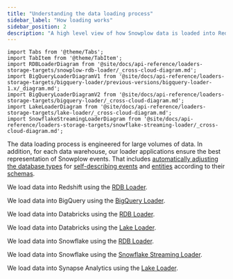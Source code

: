 ```yaml
---
title: "Understanding the data loading process"
sidebar_label: "How loading works"
sidebar_position: 2
description: "A high level view of how Snowplow data is loaded into Redshift, BigQuery, Snowflake and Databricks"
---
```


```mdx-code-block
import Tabs from '@theme/Tabs';
import TabItem from '@theme/TabItem';
import RDBLoaderDiagram from '@site/docs/api-reference/loaders-storage-targets/snowplow-rdb-loader/_cross-cloud-diagram.md';
import BigQueryLoaderDiagramV1 from '@site/docs/api-reference/loaders-storage-targets/bigquery-loader/previous-versions/bigquery-loader-1.x/_diagram.md';
import BigQueryLoaderDiagramV2 from '@site/docs/api-reference/loaders-storage-targets/bigquery-loader/_cross-cloud-diagram.md';
import LakeLoaderDiagram from '@site/docs/api-reference/loaders-storage-targets/lake-loader/_cross-cloud-diagram.md';
import SnowflakeStreamingLoaderDiagram from '@site/docs/api-reference/loaders-storage-targets/snowflake-streaming-loader/_cross-cloud-diagram.md';
```

The data loading process is engineered for large volumes of data. In addition, for each data warehouse, our loader applications ensure the best representation of Snowplow events. That includes [automatically adjusting the database types](/docs/destinations/warehouses-lakes/schemas-in-warehouse/index.md) for [self-describing events](/docs/fundamentals/events/index.md#self-describing-events) and [entities](/docs/fundamentals/entities/index.md) according to their [schemas](/docs/fundamentals/schemas/index.md).

<Tabs groupId="warehouse" queryString lazy>
  <TabItem value="redshift" label="Redshift" default>

We load data into Redshift using the [RDB Loader](/docs/api-reference/loaders-storage-targets/snowplow-rdb-loader/index.md).

<RDBLoaderDiagram shredding="true" format="TSV" warehouse="Redshift"/>

  </TabItem>
  <TabItem value="bigquery" label="BigQuery">

We load data into BigQuery using the [BigQuery Loader](/docs/api-reference/loaders-storage-targets/bigquery-loader/index.md).

   <Tabs groupId="bigquery-loader-version" queryString lazy>
        <TabItem value="v2" label="Version 2.x" default>
            <BigQueryLoaderDiagramV2/>
        </TabItem>
        <TabItem value="v1" label="Version 1.x">
            <BigQueryLoaderDiagramV1/>
        </TabItem>
     </Tabs>
  </TabItem>
  <TabItem value="databricks" label="Databricks">

We load data into Databricks using the [RDB Loader](/docs/api-reference/loaders-storage-targets/snowplow-rdb-loader/index.md).

<RDBLoaderDiagram format="Parquet" warehouse="Databricks"/>

  </TabItem>
  <TabItem value="databricks-lake" label="Databricks (via lake)">

We load data into Databricks using the [Lake Loader](/docs/api-reference/loaders-storage-targets/lake-loader/index.md).

<LakeLoaderDiagram warehouse="Databricks"/>

  </TabItem>
  <TabItem value="snowflake" label="Snowflake">

We load data into Snowflake using the [RDB Loader](/docs/api-reference/loaders-storage-targets/snowplow-rdb-loader/index.md).

<RDBLoaderDiagram format="JSON" warehouse="Snowflake"/>

  </TabItem>
  <TabItem value="snowflake-streaming" label="Snowflake (Streaming)">

We load data into Snowflake using the [Snowflake Streaming Loader](/docs/api-reference/loaders-storage-targets/snowflake-streaming-loader/index.md).

<SnowflakeStreamingLoaderDiagram/>

  </TabItem>
  <TabItem value="synapse" label="Synapse Analytics">

We load data into Synapse Analytics using the [Lake Loader](/docs/api-reference/loaders-storage-targets/lake-loader/index.md).

<LakeLoaderDiagram warehouse="Synapse Analytics"/>

  </TabItem>
</Tabs>
